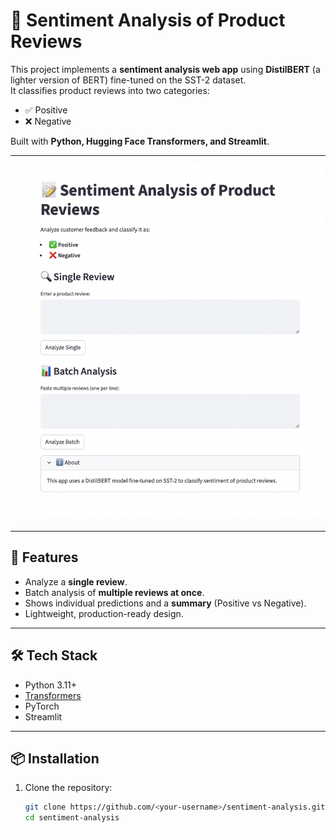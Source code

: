 # 📝 Sentiment Analysis of Product Reviews

This project implements a **sentiment analysis web app** using **DistilBERT** (a lighter version of BERT) fine-tuned on the SST-2 dataset.  
It classifies product reviews into two categories:  
- ✅ Positive  
- ❌ Negative  

Built with **Python, Hugging Face Transformers, and Streamlit**.

---

![App Screenshot](sentiment-analysis.png)

---

## 🚀 Features
- Analyze a **single review**.
- Batch analysis of **multiple reviews at once**.
- Shows individual predictions and a **summary** (Positive vs Negative).
- Lightweight, production-ready design.

---

## 🛠️ Tech Stack
- Python 3.11+
- [Transformers](https://huggingface.co/transformers/)
- PyTorch
- Streamlit

---

## 📦 Installation

1. Clone the repository:
   ```bash
   git clone https://github.com/<your-username>/sentiment-analysis.git
   cd sentiment-analysis

